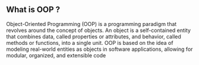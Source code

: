 ## What is OOP ?

Object-Oriented Programming (OOP) is a programming paradigm that revolves around the concept of objects. An object is a self-contained entity that combines data, called properties or attributes, and behavior, called methods or functions, into a single unit. OOP is based on the idea of modeling real-world entities as objects in software applications, allowing for modular, organized, and extensible code
